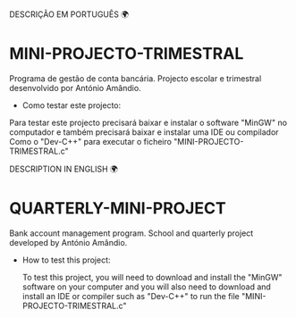 DESCRIÇÃO EM PORTUGUÊS 🌍

# MINI-PROJECTO-TRIMESTRAL
 Programa de gestão de conta bancária. Projecto escolar e trimestral desenvolvido por António Amândio.

- Como testar este projecto:
  
 Para testar este projecto precisará baixar e instalar o software "MinGW" no computador e também precisará baixar e instalar uma
 IDE ou compilador Como o "Dev-C++" para executar o ficheiro "MINI-PROJECTO-TRIMESTRAL.c"

DESCRIPTION IN ENGLISH 🌍

# QUARTERLY-MINI-PROJECT
 Bank account management program. School and quarterly project developed by António Amândio.

- How to test this project:
  
  To test this project, you will need to download and install the "MinGW" software on your computer and you will also need to download and install an IDE or compiler such as "Dev-C++" to     run the file "MINI-PROJECTO-TRIMESTRAL.c"
